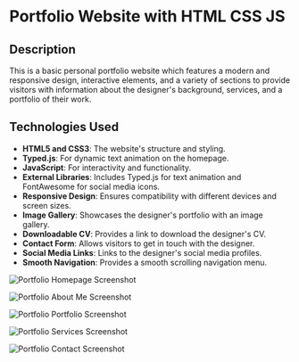 # Portfolio Website with HTML CSS JS

## Description

This is a basic personal portfolio website which features a modern and responsive design, interactive elements, and a variety of sections to provide visitors with information about the designer's background, 
services, and a portfolio of their work.

## Technologies Used

- **HTML5 and CSS3**: The website's structure and styling.
- **Typed.js**: For dynamic text animation on the homepage.
- **JavaScript**: For interactivity and functionality.
- **External Libraries**: Includes Typed.js for text animation and FontAwesome for social media icons.
- **Responsive Design**: Ensures compatibility with different devices and screen sizes.
- **Image Gallery**: Showcases the designer's portfolio with an image gallery.
- **Downloadable CV**: Provides a link to download the designer's CV.
- **Contact Form**: Allows visitors to get in touch with the designer.
- **Social Media Links**: Links to the designer's social media profiles.
- **Smooth Navigation**: Provides a smooth scrolling navigation menu.

![Portfolio Homepage Screenshot](https://github.com/Sirajam-Munira/Portfolio-Website-with-HTML-CSS-JS/blob/main/Outputs/Home.JPG)

![Portfolio About Me Screenshot](https://github.com/Sirajam-Munira/Portfolio-Website-with-HTML-CSS-JS/blob/main/Outputs/AboutMe.JPG)

![Portfolio Portfolio Screenshot](https://github.com/Sirajam-Munira/Portfolio-Website-with-HTML-CSS-JS/blob/main/Outputs/Portfolio.JPG)

![Portfolio Services Screenshot](https://github.com/Sirajam-Munira/Portfolio-Website-with-HTML-CSS-JS/blob/main/Outputs/Services.JPG)

![Portfolio Contact Screenshot](https://github.com/Sirajam-Munira/Portfolio-Website-with-HTML-CSS-JS/blob/main/Outputs/Contact.JPG)




